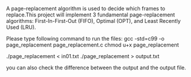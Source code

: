 A page-replacement algorithm is used to decide which frames to replace.This project 
will implement 3 fundamental page-replacement 
algorithms: First-In-First-Out (FIFO), Optimal (OPT), and Least Recently Used (LRU).

Please type following command to run the files:
gcc -std=c99 -o page_replacement page_replacement.c
chmod u+x page_replacement

./page_replacement < in01.txt 
./page_replacement > output.txt

you can also check the difference between the output and the output file.
